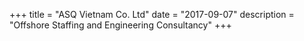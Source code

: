 +++
title = "ASQ Vietnam Co. Ltd"
date = "2017-09-07"
description = "Offshore Staffing and Engineering Consultancy"
+++

